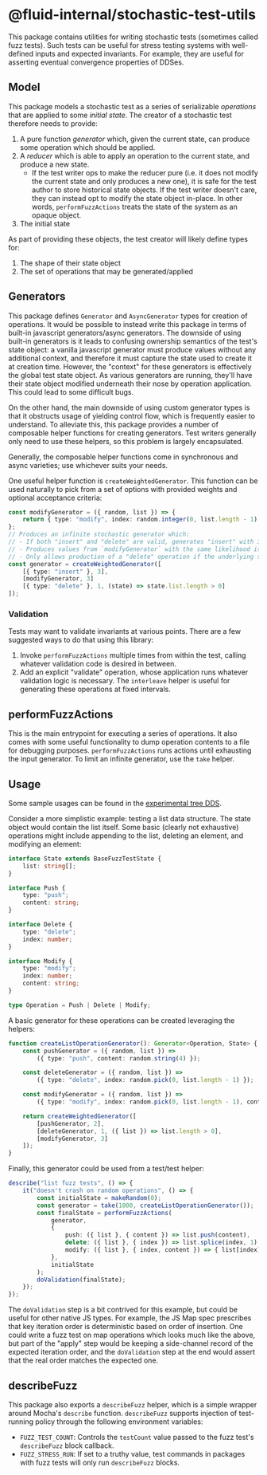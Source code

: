 # @fluid-internal/stochastic-test-utils

This package contains utilities for writing stochastic tests (sometimes called fuzz tests).
Such tests can be useful for stress testing systems with well-defined inputs and expected invariants.
For example, they are useful for asserting eventual convergence properties of DDSes.

## Model

This package models a stochastic test as a series of serializable *operations* that are applied to some *initial state*.
The creator of a stochastic test therefore needs to provide:

1. A pure function *generator* which, given the current state, can produce some operation which should be applied.
2. A *reducer* which is able to apply an operation to the current state, and produce a new state.
    - If the test writer ops to make the reducer pure (i.e. it does not modify the current state and only produces a new one),
      it is safe for the test author to store historical state objects.
      If the test writer doesn't care, they can instead opt to modify the state object in-place.
      In other words, `performFuzzActions` treats the state of the system as an opaque object.
3. The initial state

As part of providing these objects, the test creator will likely define types for:

1. The shape of their state object
2. The set of operations that may be generated/applied

## Generators

This package defines `Generator` and `AsyncGenerator` types for creation of operations.
It would be possible to instead write this package in terms of built-in javascript generators/async generators.
The downside of using built-in generators is it leads to confusing ownership semantics of the test's state object:
a vanilla javascript generator must produce values without any additional context, and therefore it must capture
the state used to create it at creation time.
However, the "context" for these generators is effectively the global test state object.
As various generators are running, they'll have their state object modified underneath their nose by operation application.
This could lead to some difficult bugs.

On the other hand, the main downside of using custom generator types is that it obstructs usage of yielding control flow,
which is frequently easier to understand.
To alleviate this, this package provides a number of composable helper functions for creating generators.
Test writers generally only need to use these helpers, so this problem is largely encapsulated.

Generally, the composable helper functions come in synchronous and async varieties; use whichever suits your needs.

One useful helper function is `createWeightedGenerator`.
This function can be used naturally to pick from a set of options with provided weights and optional acceptance criteria:

```typescript
const modifyGenerator = ({ random, list }) => {
    return { type: "modify", index: random.integer(0, list.length - 1) };
};
// Produces an infinite stochastic generator which:
// - If both "insert" and "delete" are valid, generates "insert" with 3 times the likelihood as it generates "delete"
// - Produces values from `modifyGenerator` with the same likelihood it produces an "insert"
// - Only allows production of a "delete" operation if the underlying state list is non-empty
const generator = createWeightedGenerator([
    [{ type: "insert" }, 3],
    [modifyGenerator, 3]
    [{ type: "delete" }, 1, (state) => state.list.length > 0]
]);
```

### Validation

Tests may want to validate invariants at various points.
There are a few suggested ways to do that using this library:

1. Invoke `performFuzzActions` multiple times from within the test, calling whatever validation code is desired in between.
2. Add an explicit "validate" operation, whose application runs whatever validation logic is necessary.
    The `interleave` helper is useful for generating these operations at fixed intervals.

## performFuzzActions

This is the main entrypoint for executing a series of operations.
It also comes with some useful functionality to dump operation contents to a file for debugging purposes.
`performFuzzActions` runs actions until exhausting the input generator.
To limit an infinite generator, use the `take` helper.

## Usage

Some sample usages can be found in the [experimental tree DDS](../../../experimental/dds/tree/src/test/fuzz/SharedTreeFuzzTests.ts).

Consider a more simplistic example: testing a list data structure.
The state object would contain the list itself.
Some basic (clearly not exhaustive) operations might include appending to the list, deleting an element, and modifying an element:

```typescript
interface State extends BaseFuzzTestState {
    list: string[];
}

interface Push {
    type: "push";
    content: string;
}

interface Delete {
    type: "delete";
    index: number;
}

interface Modify {
    type: "modify";
    index: number;
    content: string;
}

type Operation = Push | Delete | Modify;
```

A basic generator for these operations can be created leveraging the helpers:

```typescript
function createListOperationGenerator(): Generator<Operation, State> {
    const pushGenerator = ({ random, list }) =>
        ({ type: "push", content: random.string(4) });

    const deleteGenerator = ({ random, list }) =>
        ({ type: "delete", index: random.pick(0, list.length - 1) });

    const modifyGenerator = ({ random, list }) =>
        ({ type: "modify", index: random.pick(0, list.length - 1), content: random.string(4) });

    return createWeightedGenerator([
        [pushGenerator, 2],
        [deleteGenerator, 1, ({ list }) => list.length > 0],
        [modifyGenerator, 3]
    ]);
}
```

Finally, this generator could be used from a test/test helper:

```typescript
describe("list fuzz tests", () => {
    it("doesn't crash on random operations", () => {
        const initialState = makeRandom(0);
        const generator = take(1000, createListOperationGenerator());
        const finalState = performFuzzActions(
            generator,
            {
                push: ({ list }, { content }) => list.push(content),
                delete: ({ list }, { index }) => list.splice(index, 1),
                modify: ({ list }, { index, content }) => { list[index] = content; }
            },
            initialState
        );
        doValidation(finalState);
    });
});
```

The `doValidation` step is a bit contrived for this example, but could be useful for other native JS types.
For example, the JS Map spec prescribes that key iteration order is deterministic based on order of insertion.
One could write a fuzz test on map operations which looks much like the above, but part of the "apply" step
would be keeping a side-channel record of the expected iteration order, and the `doValidation` step at the end
would assert that the real order matches the expected one.

## describeFuzz

This package also exports a `describeFuzz` helper, which is a simple wrapper around Mocha's `describe` function.
`describeFuzz` supports injection of test-running policy through the following environment variables:

- `FUZZ_TEST_COUNT`: Controls the `testCount` value passed to the fuzz test's `describeFuzz` block callback.
- `FUZZ_STRESS_RUN`: If set to a truthy value, test commands in packages with fuzz tests will only run `describeFuzz` blocks.
